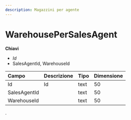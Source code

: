 ```yaml
---
description: Magazzini per agente
---
```


# WarehousePerSalesAgent

**Chiavi**

* _Id_
* SalesAgentId, WarehouseId

| Campo | Descrizione | Tipo | Dimensione |
| :--- | :--- | :--- | :--- |
| Id | Id | text | 50 |
| SalesAgentId |  | text | 50 |
| WarehouseId |  | text | 50 |
.